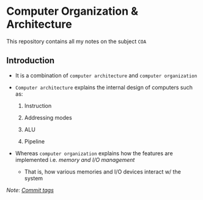 # Computer Organization & Architecture

This repository contains all my notes on the subject `COA`

## Introduction

- It is a combination of `computer architecture` and `computer organization`

- `Computer architecture` explains the internal design of computers such as:

    1. Instruction

    2. Addressing modes

    3. ALU

    4. Pipeline

- Whereas `computer organization` explains how the features are implemented i.e.
*memory and I/O management*

  - That is, how various memories and I/O devices interact w/ the system

*Note*: [*Commit tags*](<https://bit.ly/commit-tags>)

